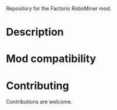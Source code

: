 Repository for the Factorio RoboMiner mod.

Description
===========

Mod compatibility
=================

Contributing
============
Contributions are welcome.
